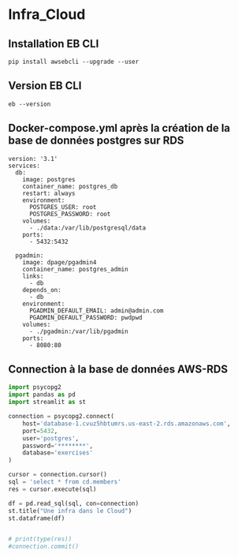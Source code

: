 # Infra_Cloud

## Installation  EB CLI

```
pip install awsebcli --upgrade --user

```
## Version EB CLI

```
eb --version
```

## Docker-compose.yml après la création de la base de données postgres sur RDS 

```
version: '3.1'
services:
  db:
    image: postgres
    container_name: postgres_db
    restart: always
    environment:
      POSTGRES_USER: root
      POSTGRES_PASSWORD: root
    volumes:
      - ./data:/var/lib/postgresql/data
    ports:
      - 5432:5432
      
  pgadmin:
    image: dpage/pgadmin4
    container_name: postgres_admin
    links:
      - db
    depends_on:
      - db
    environment:
      PGADMIN_DEFAULT_EMAIL: admin@admin.com
      PGADMIN_DEFAULT_PASSWORD: pwdpwd
    volumes:
      - ./pgadmin:/var/lib/pgadmin
    ports:
      - 8080:80

```

## Connection à la base de données AWS-RDS

``` Python
import psycopg2
import pandas as pd
import streamlit as st

connection = psycopg2.connect(
    host='database-1.cvuz5hbtumrs.us-east-2.rds.amazonaws.com',
    port=5432,
    user='postgres',
    password='********',
    database='exercises'
)

cursor = connection.cursor()
sql = 'select * from cd.members'
res = cursor.execute(sql)

df = pd.read_sql(sql, con=connection)
st.title("Une infra dans le Cloud")
st.dataframe(df)


# print(type(res))
#connection.commit()



```
